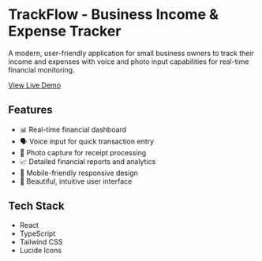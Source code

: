 # TrackFlow - Business Income & Expense Tracker

A modern, user-friendly application for small business owners to track their income and expenses with voice and photo input capabilities for real-time financial monitoring.

[View Live Demo](https://trackflow-demo.netlify.app)

## Features

- 📊 Real-time financial dashboard
- 🗣️ Voice input for quick transaction entry
- 📸 Photo capture for receipt processing
- 📈 Detailed financial reports and analytics
- 📱 Mobile-friendly responsive design
- 🎨 Beautiful, intuitive user interface

## Tech Stack

- React
- TypeScript
- Tailwind CSS
- Lucide Icons